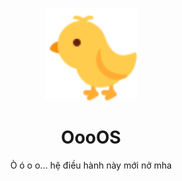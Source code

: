 <p align="center">
  <img src="./icon.svg" height="148">
</p>

<h1 align="center">
  OooOS
</h1>

<p align="center">
  Ò ó o o... hệ điều hành này mới nở mha
</p>
